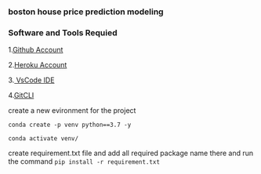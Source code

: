 ### boston house price prediction modeling

### Software and Tools Requied
1.[Github Account](https://github.com)

2.[Heroku Account](https://heroku.com/ )

3.[ VsCode IDE ](https://code.visualstudio.com/ )

4.[GitCLI](https://git-scm.com/book/en/v2/Getting-Started-The-Command-Line)

create a new evironment for the project

```conda create -p venv python==3.7 -y ```

```conda activate venv/```

create requirement.txt file and add all required package name there 
and  run the command
```pip install -r requirement.txt```

 